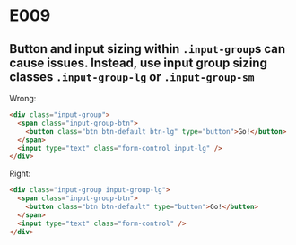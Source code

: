 # E009
## Button and input sizing within `.input-group`s can cause issues. Instead, use input group sizing classes `.input-group-lg` or `.input-group-sm`

Wrong:
```html
<div class="input-group">
  <span class="input-group-btn">
    <button class="btn btn-default btn-lg" type="button">Go!</button>
  </span>
  <input type="text" class="form-control input-lg" />
</div>
```

Right:
```html
<div class="input-group input-group-lg">
  <span class="input-group-btn">
    <button class="btn btn-default" type="button">Go!</button>
  </span>
  <input type="text" class="form-control" />
</div>
```